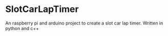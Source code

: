 # SlotCarLapTimer
An raspberry pi and arduino project to create a slot car lap timer. Written in python and c++
